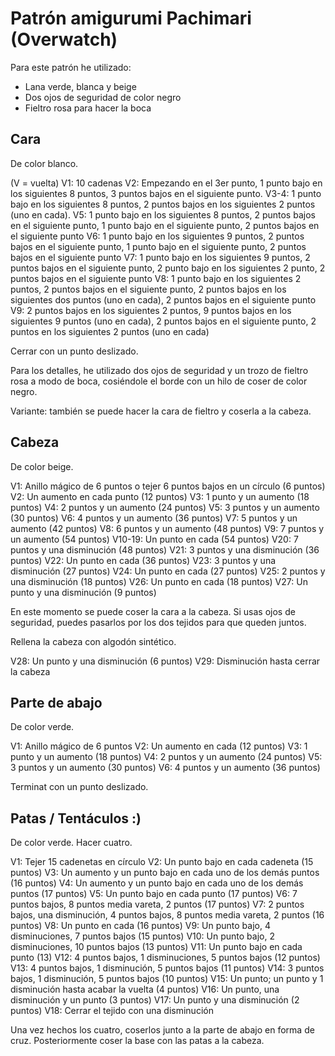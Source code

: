 # Patrón amigurumi Pachimari (Overwatch)

Para este patrón he utilizado:

* Lana verde, blanca y beige
* Dos ojos de seguridad de color negro
* Fieltro rosa para hacer la boca

## Cara

De color blanco.

(V = vuelta)
V1: 10 cadenas
V2: Empezando en el 3er punto, 1 punto bajo en los siguientes 8 puntos, 3 puntos bajos en el siguiente punto.
V3-4: 1 punto bajo en los siguientes 8 puntos, 2 puntos bajos en los siguientes 2 puntos (uno en cada).
V5: 1 punto bajo en los siguientes 8 puntos, 2 puntos bajos en el siguiente punto, 1 punto bajo en el siguiente punto, 2 puntos bajos en el siguiente punto
V6: 1 punto bajo en los siguientes 9 puntos, 2 puntos bajos en el siguiente punto, 1 punto bajo en el siguiente punto, 2 puntos bajos en el siguiente punto
V7: 1 punto bajo en los siguientes 9 puntos, 2 puntos bajos en el siguiente punto, 2 punto bajo en los siguientes 2 punto, 2 puntos bajos en el siguiente punto
V8: 1 punto bajo en los siguientes 2 puntos, 2 puntos bajos en el siguiente punto, 2 puntos bajos en los siguientes dos puntos (uno en cada), 2 puntos bajos en el siguiente punto
V9: 2 puntos bajos en los siguientes 2 puntos, 9 puntos bajos en los siguientes 9 puntos (uno en cada), 2 puntos bajos en el siguiente punto, 2 puntos en los siguientes 2 puntos (uno en cada)

Cerrar con un punto deslizado.

Para los detalles, he utilizado dos ojos de seguridad y un trozo de fieltro rosa a modo de boca, cosiéndole el borde con un hilo de coser de color negro.

Variante: también se puede hacer la cara de fieltro y coserla a la cabeza.

## Cabeza

De color beige.

V1: Anillo mágico de 6 puntos o tejer 6 puntos bajos en un círculo (6 puntos)
V2: Un aumento en cada punto (12 puntos)
V3: 1 punto y un aumento (18 puntos)
V4: 2 puntos y un aumento (24 puntos)
V5: 3 puntos y un aumento (30 puntos)
V6: 4 puntos y un aumento (36 puntos)
V7: 5 puntos y un aumento (42 puntos)
V8: 6 puntos y un aumento (48 puntos)
V9: 7 puntos y un aumento (54 puntos)
V10-19: Un punto en cada (54 puntos)
V20: 7 puntos y una disminución (48 puntos)
V21: 3 puntos y una disminución (36 puntos)
V22: Un punto en cada (36 puntos)
V23: 3 puntos y una disminución (27 puntos)
V24: Un punto en cada (27 puntos)
V25: 2 puntos y una disminución  (18 puntos)
V26: Un punto en cada (18 puntos)
V27: Un punto y una disminución (9 puntos)

En este momento se puede coser la cara a la cabeza. Si usas ojos de seguridad, puedes pasarlos por los dos tejidos para que queden juntos.

Rellena la cabeza con algodón sintético.

V28: Un punto y una disminución (6 puntos)
V29: Disminución hasta cerrar la cabeza

## Parte de abajo

De color verde.

V1: Anillo mágico de 6 puntos
V2: Un aumento en cada (12 puntos)
V3: 1 punto y un aumento (18 puntos)
V4: 2 puntos y un aumento (24 puntos)
V5: 3 puntos y un aumento (30 puntos)
V6: 4 puntos y un aumento (36 puntos)

Terminat con un punto deslizado.

## Patas / Tentáculos :)

De color verde. Hacer cuatro.

V1: Tejer 15 cadenetas en círculo
V2: Un punto bajo en cada cadeneta (15 puntos)
V3: Un aumento y un punto bajo en cada uno de los demás puntos (16 puntos)
V4: Un aumento y un punto bajo en cada uno de los demás puntos (17 puntos)
V5: Un punto bajo en cada punto (17 puntos)
V6: 7 puntos bajos, 8 puntos media vareta, 2 puntos (17 puntos)
V7: 2 puntos bajos, una disminución, 4 puntos bajos, 8 puntos media vareta, 2 puntos (16 puntos)
V8: Un punto en cada (16 puntos)
V9: Un punto bajo, 4 disminuciones, 7 puntos bajos (15 puntos)
V10: Un punto bajo, 2 disminuciones, 10 puntos bajos (13 puntos)
V11: Un punto bajo en cada punto (13)
V12: 4 puntos bajos, 1 disminuciones, 5 puntos bajos (12 puntos)
V13: 4 puntos bajos, 1 disminución, 5 puntos bajos (11 puntos)
V14: 3 puntos bajos, 1 disminución, 5 puntos bajos (10 puntos)
V15: Un punto; un punto y 1 disminución hasta acabar la vuelta (4 puntos)
V16: Un punto, una disminución y un punto (3 puntos)
V17: Un punto y una disminución (2 puntos)
V18: Cerrar el tejido con una disminución

Una vez hechos los cuatro, coserlos junto a la parte de abajo en forma de cruz. Posteriormente coser la base con las patas a la cabeza.
